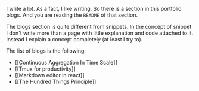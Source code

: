 I write a lot. As a fact, I like writing. So there is a section in this portfolio blogs. And you are reading the `README` of that section. 

The blogs section is quite different from snippets. In the concept of snippet I don't write more than a page with little explanation and code attached to it. Instead I explain a concept completely (at least I try to).

The list of blogs is the following: 
- [[Continuous Aggregation In Time Scale]]
- [[Tmux for productivity]]
- [[Markdown editor in react]]
- [[The Hundred Things Principle]]
